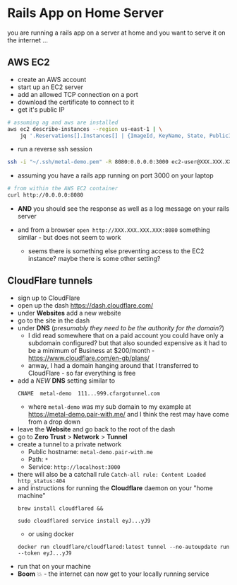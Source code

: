 # Rails App on Home Server

you are running a rails app on a server at home and you want to serve it on the
internet ...

## AWS EC2

- create an AWS account
- start up an EC2 server
- add an allowed TCP connection on a port
- download the certificate to connect to it
- get it's public IP

```sh
# assuming ag and aws are installed
aws ec2 describe-instances --region us-east-1 | \
    jq '.Reservations[].Instances[] | {ImageId, KeyName, State, PublicIpAddress, PublicDnsName}'
```

- run a reverse ssh session

```sh
ssh -i "~/.ssh/metal-demo.pem" -R 8080:0.0.0.0:3000 ec2-user@XXX.XXX.XXX.XXX
```

- assuming you have a rails app running on port 3000 on your laptop

```sh
# from within the AWS EC2 container
curl http://0.0.0.0:8080
```

- **AND** you should see the response as well as a log message on your rails server

- and from a browser `open http://XXX.XXX.XXX.XXX:8080` something similar - but
  does not seem to work
  - seems there is something else preventing access to the EC2 instance? maybe
    there is some other setting?

## CloudFlare tunnels

- sign up to CloudFlare
- open up the dash https://dash.cloudflare.com/
- under **Websites** add a new website
- go to the site in the dash
- under **DNS** (_presumably they need to be the authority for the domain?_)
  - I did read somewhere that on a paid account you could have only a subdomain
    configured? but that also sounded expensive as it had to be a minimum of
    Business at $200/month - https://www.cloudflare.com/en-gb/plans/
  - anway, I had a domain hanging around that I transferred to CloudFlare - so
    far everything is free
- add a _NEW_ **DNS** setting similar to
  ```
  CNAME  metal-demo  111...999.cfargotunnel.com
  ```
  - where `metal-demo` was my sub domain to my example at
    https://metal-demo.pair-with.me/ and I think the rest may have come from a
    drop down
- leave the **Website** and go back to the root of the dash
- go to **Zero Trust** > **Network** > **Tunnel**
- create a tunnel to a private network
  - Public hostname: `metal-demo.pair-with.me`
  - Path: `*`
  - Service: `http://localhost:3000`
- there will also be a catchall rule `Catch-all rule: Content Loaded http_status:404`
- and instructions for running the **Cloudflare** daemon on your "home machine"
  ```
  brew install cloudflared && 

  sudo cloudflared service install eyJ...yJ9
  ```
  - or using docker
  ```
  docker run cloudflare/cloudflared:latest tunnel --no-autoupdate run --token eyJ...yJ9
  ```
- run that on your machine
- **Boom** 💥 - the internet can now get to your locally running service

